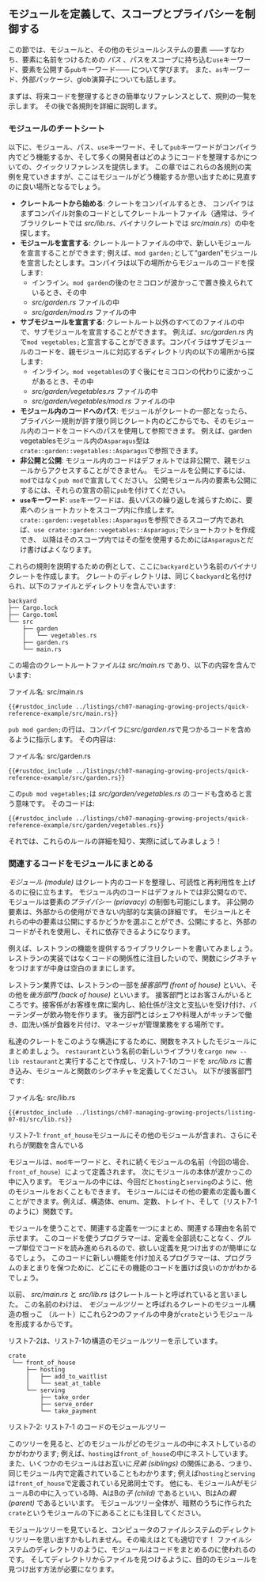 <!--
## Defining Modules to Control Scope and Privacy
-->
## モジュールを定義して、スコープとプライバシーを制御する

<!--
In this section, we’ll talk about modules and other parts of the module system,
namely *paths* that allow you to name items; the `use` keyword that brings a
path into scope; and the `pub` keyword to make items public. We’ll also discuss
the `as` keyword, external packages, and the glob operator.
-->
この節では、モジュールと、その他のモジュールシステムの要素
――すなわち、要素に名前をつけるための *パス* 、パスをスコープに持ち込む`use`キーワード、要素を公開する`pub`キーワード――
について学びます。
また、`as`キーワード、外部パッケージ、glob演算子についても話します。

<!--
First, we’re going to start with a list of rules for easy reference when you’re
organizing your code in the future. Then we’ll explain each of the rules in
detail.
-->
まずは、将来コードを整理するときの簡単なリファレンスとして、規則の一覧を示します。
その後で各規則を詳細に説明します。

<!--
### Modules Cheat Sheet
-->
### モジュールのチートシート

<!--
Here we provide a quick reference on how modules, paths, the `use` keyword, and
the `pub` keyword work in the compiler, and how most developers organize their
code. We’ll be going through examples of each of these rules throughout this
chapter, but this is a great place to refer to as a reminder of how modules
work.
-->
以下に、モジュール、パス、`use`キーワード、そして`pub`キーワードがコンパイラ内でどう機能するか、そして多くの開発者はどのようにコードを整理するかについての、クイックリファレンスを提供します。
この章ではこれらの各規則の実例を見ていきますが、ここはモジュールがどう機能するか思い出すために見直すのに良い場所となるでしょう。

<!--
- **Start from the crate root**: When compiling a crate, the compiler first
  looks in the crate root file (usually *src/lib.rs* for a library crate or
  *src/main.rs* for a binary crate) for code to compile.
- **Declaring modules**: In the crate root file, you can declare new modules;
say, you declare a “garden” module with `mod garden;`. The compiler will look
for the module’s code in these places:
  - Inline, within curly brackets that replace the semicolon following `mod
    garden`
  - In the file *src/garden.rs*
  - In the file *src/garden/mod.rs*
- **Declaring submodules**: In any file other than the crate root, you can
  declare submodules. For example, you might declare `mod vegetables;` in
  *src/garden.rs*. The compiler will look for the submodule’s code within the
  directory named for the parent module in these places:
  - Inline, directly following `mod vegetables`, within curly brackets instead
    of the semicolon
  - In the file *src/garden/vegetables.rs*
  - In the file *src/garden/vegetables/mod.rs*
- **Paths to code in modules**: Once a module is part of your crate, you can
  refer to code in that module from anywhere else in that same crate, as long
  as the privacy rules allow, using the path to the code. For example, an
  `Asparagus` type in the garden vegetables module would be found at
  `crate::garden::vegetables::Asparagus`.
- **Private vs public**: Code within a module is private from its parent
  modules by default. To make a module public, declare it with `pub mod`
  instead of `mod`. To make items within a public module public as well, use
  `pub` before their declarations.
- **The `use` keyword**: Within a scope, the `use` keyword creates shortcuts to
  items to reduce repetition of long paths. In any scope that can refer to
  `crate::garden::vegetables::Asparagus`, you can create a shortcut with `use
  crate::garden::vegetables::Asparagus;` and from then on you only need to
  write `Asparagus` to make use of that type in the scope.
-->
- **クレートルートから始める**: クレートをコンパイルするとき、
  コンパイラはまずコンパイル対象のコードとしてクレートルートファイル（通常は、ライブラリクレートでは *src/lib.rs*、バイナリクレートでは *src/main.rs*）の中を探します。
- **モジュールを宣言する**: クレートルートファイルの中で、新しいモジュールを宣言することができます;
  例えば、`mod garden;`として“garden”モジュールを宣言したとします。コンパイラは以下の場所からモジュールのコードを探します:
  - インライン。`mod garden`の後のセミコロンが波かっこで置き換えられているとき、その中
  - *src/garden.rs* ファイルの中
  - *src/garden/mod.rs* ファイルの中
- **サブモジュールを宣言する**: クレートルート以外のすべてのファイルの中で、サブモジュールを宣言することができます。
  例えば、*src/garden.rs* 内で`mod vegetables;`と宣言することができます。コンパイラはサブモジュールのコードを、親モジュールに対応するディレクトリ内の以下の場所から探します:
  - インライン。`mod vegetables`のすぐ後にセミコロンの代わりに波かっこがあるとき、その中
  - *src/garden/vegetables.rs* ファイルの中
  - *src/garden/vegetables/mod.rs* ファイルの中
- **モジュール内のコードへのパス**: モジュールがクレートの一部となったら、プライバシー規則が許す限り同じクレート内のどこからでも、そのモジュール内のコードをコードへのパスを使用して参照できます。
  例えば、garden vegetablesモジュール内の`Asparagus`型は`crate::garden::vegetables::Asparagus`で参照できます。
- **非公開と公開**: モジュール内のコードはデフォルトでは非公開で、親モジュールからアクセスすることができません。
  モジュールを公開にするには、`mod`ではなく`pub mod`で宣言してください。
  公開モジュール内の要素も公開にするには、それらの宣言の前に`pub`を付けてください。
- **`use`キーワード**: `use`キーワードは、長いパスの繰り返しを減らすために、要素へのショートカットをスコープ内に作成します。
  `crate::garden::vegetables::Asparagus`を参照できるスコープ内であれば、`use crate::garden::vegetables::Asparagus;`でショートカットを作成でき、
  以降はそのスコープ内ではその型を使用するためには`Asparagus`とだけ書けばよくなります。

<!--
Here we create a binary crate named `backyard` that illustrates these rules. The
crate’s directory, also named `backyard`, contains these files and directories:
-->
これらの規則を説明するための例として、ここに`backyard`という名前のバイナリクレートを作成します。
クレートのディレクトリは、同じく`backyard`と名付けられ、以下のファイルとディレクトリを含んでいます:

```text
backyard
├── Cargo.lock
├── Cargo.toml
└── src
    ├── garden
    │   └── vegetables.rs
    ├── garden.rs
    └── main.rs
```

<!--
The crate root file in this case is *src/main.rs*, and it contains:
-->
この場合のクレートルートファイルは *src/main.rs* であり、以下の内容を含んでいます:

<!--
<span class="filename">Filename: src/main.rs</span>
-->
<span class="filename">ファイル名: src/main.rs</span>

```rust,noplayground,ignore
{{#rustdoc_include ../listings/ch07-managing-growing-projects/quick-reference-example/src/main.rs}}
```

<!--
The `pub mod garden;` line tells the compiler to include the code it finds in
*src/garden.rs*, which is:
-->
`pub mod garden;`の行は、コンパイラに*src/garden.rs*で見つかるコードを含めるように指示します。
その内容は:

<!--
<span class="filename">Filename: src/garden.rs</span>
-->
<span class="filename">ファイル名: src/garden.rs</span>

```rust,noplayground,ignore
{{#rustdoc_include ../listings/ch07-managing-growing-projects/quick-reference-example/src/garden.rs}}
```

<!--
Here, `pub mod vegetables;` means the code in *src/garden/vegetables.rs* is
included too. That code is:
-->
この`pub mod vegetables;`は *src/garden/vegetables.rs* のコードも含めると言う意味です。
そのコードは:

```rust,noplayground,ignore
{{#rustdoc_include ../listings/ch07-managing-growing-projects/quick-reference-example/src/garden/vegetables.rs}}
```

<!--
Now let’s get into the details of these rules and demonstrate them in action!
-->
それでは、これらのルールの詳細を知り、実際に試してみましょう！

<!--
### Grouping Related Code in Modules
-->
### 関連するコードをモジュールにまとめる

<!--
*Modules* let us organize code within a crate for readability and easy reuse.
Modules also allow us to control the *privacy* of items, because code within a
module is private by default. Private items are internal implementation details
not available for outside use. We can choose to make modules and the items
within them public, which exposes them to allow external code to use and depend
on them.
-->
*モジュール (module)* はクレート内のコードを整理し、可読性と再利用性を上げるのに役に立ちます。
モジュール内のコードはデフォルトでは非公開なので、モジュールは要素の*プライバシー (priavacy)* の制御も可能にします。
非公開の要素は、外部からの使用ができない内部的な実装の詳細です。
モジュールとそれらの中の要素は公開にするかどうかを選ぶことができ、公開にすると、外部のコードがそれを使用し、それに依存できるようになります。

<!--
As an example, let’s write a library crate that provides the functionality of a
restaurant. We’ll define the signatures of functions but leave their bodies
empty to concentrate on the organization of the code, rather than the
implementation of a restaurant.
-->
例えば、レストランの機能を提供するライブラリクレートを書いてみましょう。
レストランの実装ではなくコードの関係性に注目したいので、関数にシグネチャをつけますが中身は空白のままにします。

<!--
In the restaurant industry, some parts of a restaurant are referred to as
*front of house* and others as *back of house*. Front of house is where
customers are; this encompasses where the hosts seat customers, servers take
orders and payment, and bartenders make drinks. Back of house is where the
chefs and cooks work in the kitchen, dishwashers clean up, and managers do
administrative work.
-->
レストラン業界では、レストランの一部を*接客部門 (front of house)* といい、その他を*後方部門 (back of house)* といいます。
接客部門とはお客さんがいるところです。接客係がお客様を席に案内し、給仕係が注文と支払いを受け付け、バーテンダーが飲み物を作ります。
後方部門とはシェフや料理人がキッチンで働き、皿洗い係が食器を片付け、マネージャが管理業務をする場所です。

<!--
To structure our crate in this way, we can organize its functions into nested
modules. Create a new library named `restaurant` by running `cargo new
restaurant --lib`; then enter the code in Listing 7-1 into *src/lib.rs* to
define some modules and function signatures. Here’s the front of house section:
-->
私達のクレートをこのような構造にするために、関数をネストしたモジュールにまとめましょう。
`restaurant`という名前の新しいライブラリを`cargo new --lib restaurant`と実行することで作成し、リスト7-1のコードを *src/lib.rs* に書き込み、モジュールと関数のシグネチャを定義してください。
以下が接客部門です:

<!--
<span class="filename">Filename: src/lib.rs</span>
-->
<span class="filename">ファイル名: src/lib.rs</span>

```rust,noplayground
{{#rustdoc_include ../listings/ch07-managing-growing-projects/listing-07-01/src/lib.rs}}
```

<!--
<span class="caption">Listing 7-1: A `front_of_house` module containing other
modules that then contain functions</span>
-->
<span class="caption">リスト7-1: `front_of_house`モジュールにその他のモジュールが含まれ、さらにそれらが関数を含んでいる</span>

<!--
We define a module with the `mod` keyword followed by the name of the module
(in this case, `front_of_house`). The body of the module then goes inside curly
brackets. Inside modules, we can place other modules, as in this case with the
modules `hosting` and `serving`. Modules can also hold definitions for other
items, such as structs, enums, constants, traits, and—as in Listing
7-1—functions.
-->
モジュールは、`mod`キーワードと、それに続くモジュールの名前（今回の場合、`front_of_house`）によって定義されます。
次にモジュールの本体が波かっこの中に入ります。
モジュールの中には、今回だと`hosting`と`serving`のように、他のモジュールをおくこともできます。
モジュールにはその他の要素の定義も置くことができます。例えば、構造体、enum、定数、トレイト、そして（リスト7-1のように）関数です。

<!--
By using modules, we can group related definitions together and name why
they’re related. Programmers using this code can navigate the code based on the
groups rather than having to read through all the definitions, making it easier
to find the definitions relevant to them. Programmers adding new functionality
to this code would know where to place the code to keep the program organized.
-->
モジュールを使うことで、関連する定義を一つにまとめ、関連する理由を名前で示せます。
このコードを使うプログラマーは、定義を全部読むことなく、グループ単位でコードを読み進められるので、欲しい定義を見つけ出すのが簡単になるでしょう。
このコードに新しい機能を付け加えるプログラマーは、プログラムのまとまりを保つために、どこにその機能のコードを置けば良いのかがわかるでしょう。

<!--
Earlier, we mentioned that *src/main.rs* and *src/lib.rs* are called crate
roots. The reason for their name is that the contents of either of these two
files form a module named `crate` at the root of the crate’s module structure,
known as the *module tree*.
-->
以前、 *src/main.rs* と *src/lib.rs* はクレートルートと呼ばれていると言いました。
この名前のわけは、 *モジュールツリー* と呼ばれるクレートのモジュール構造の根っこ （ルート）にこれら2つのファイルの中身が`crate`というモジュールを形成するからです。

<!--
Listing 7-2 shows the module tree for the structure in Listing 7-1.
-->
リスト7-2は、リスト7-1の構造のモジュールツリーを示しています。

```text
crate
 └── front_of_house
     ├── hosting
     │   ├── add_to_waitlist
     │   └── seat_at_table
     └── serving
         ├── take_order
         ├── serve_order
         └── take_payment
```

<!--
<span class="caption">Listing 7-2: The module tree for the code in Listing
7-1</span>
-->
<span class="caption">リスト7-2: リスト7-1 のコードのモジュールツリー</span>

<!--
This tree shows how some of the modules nest inside one another; for example,
`hosting` nests inside `front_of_house`. The tree also shows that some modules
are *siblings* to each other, meaning they’re defined in the same module;
`hosting` and `serving` are siblings defined within `front_of_house`. If module
A is contained inside module B, we say that module A is the *child* of module B
and that module B is the *parent* of module A. Notice that the entire module
tree is rooted under the implicit module named `crate`.
-->
このツリーを見ると、どのモジュールがどのモジュールの中にネストしているのかがわかります; 例えば、`hosting`は`front_of_house`の中にネストしています。
また、いくつかのモジュールはお互いに*兄弟 (siblings)* の関係にある、つまり、同じモジュール内で定義されていることもわかります; 例えば`hosting`と`serving`は`front_of_house`で定義されている兄弟同士です。
他にも、モジュールAがモジュールBの中に入っている時、AはBの*子 (child)* であるといい、BはAの*親 (parent)* であるといいます。
モジュールツリー全体が、暗黙のうちに作られた`crate`というモジュールの下にあることにも注目してください。

<!--
The module tree might remind you of the filesystem’s directory tree on your
computer; this is a very apt comparison! Just like directories in a filesystem,
you use modules to organize your code. And just like files in a directory, we
need a way to find our modules.
-->
モジュールツリーを見ていると、コンピュータのファイルシステムのディレクトリツリーを思い出すかもしれません。その喩えはとても適切です！
ファイルシステムのディレクトリのように、モジュールはコードをまとめるのに使われるのです。
そしてディレクトリからファイルを見つけるように、目的のモジュールを見つけ出す方法が必要になります。

